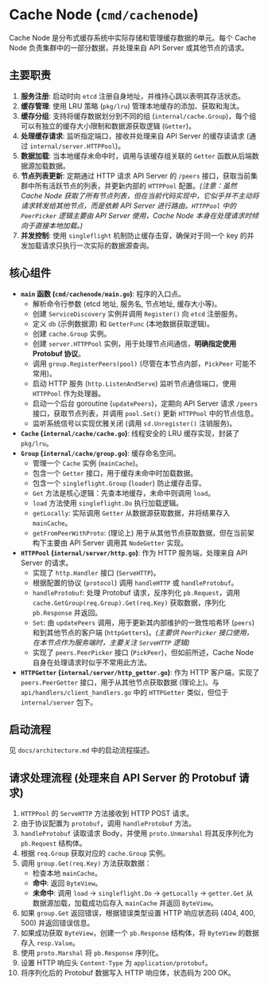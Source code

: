 # Cache Node (`cmd/cachenode`)

Cache Node 是分布式缓存系统中实际存储和管理缓存数据的单元。每个 Cache Node 负责集群中的一部分数据，并处理来自 API Server 或其他节点的请求。

## 主要职责

1.  **服务注册**: 启动时向 `etcd` 注册自身地址，并维持心跳以表明其存活状态。
2.  **缓存管理**: 使用 LRU 策略 (`pkg/lru`) 管理本地缓存的添加、获取和淘汰。
3.  **缓存分组**: 支持将缓存数据划分到不同的组 (`internal/cache.Group`)，每个组可以有独立的缓存大小限制和数据源获取逻辑 (`Getter`)。
4.  **处理缓存请求**: 监听指定端口，接收并处理来自 API Server 的缓存读请求 (通过 `internal/server.HTTPPool`)。
5.  **数据加载**: 当本地缓存未命中时，调用与该缓存组关联的 `Getter` 函数从后端数据源加载数据。
6.  **节点列表更新**: 定期通过 HTTP 请求 API Server 的 `/peers` 接口，获取当前集群中所有活跃节点的列表，并更新内部的 `HTTPPool` 配置。_(注意：虽然 Cache Node 获取了所有节点列表，但在当前代码实现中，它似乎并不主动将请求转发给其他节点，而是依赖 API Server 进行路由。`HTTPPool` 中的 `PeerPicker` 逻辑主要由 API Server 使用，Cache Node 本身在处理请求时倾向于直接本地加载。)_
7.  **并发控制**: 使用 `singleflight` 机制防止缓存击穿，确保对于同一个 key 的并发加载请求只执行一次实际的数据源查询。

## 核心组件

- **`main` 函数 (`cmd/cachenode/main.go`)**: 程序的入口点。
  - 解析命令行参数 (etcd 地址, 服务名, 节点地址, 缓存大小等)。
  - 创建 `ServiceDiscovery` 实例并调用 `Register()` 向 `etcd` 注册服务。
  - 定义 `db` (示例数据源) 和 `GetterFunc` (本地数据获取逻辑)。
  - 创建 `cache.Group` 实例。
  - 创建 `server.HTTPPool` 实例，用于处理节点间通信，**明确指定使用 Protobuf 协议**。
  - 调用 `group.RegisterPeers(pool)` (尽管在本节点内部，`PickPeer` 可能不常用)。
  - 启动 HTTP 服务 (`http.ListenAndServe`) 监听节点通信端口，使用 `HTTPPool` 作为处理器。
  - 启动一个后台 goroutine (`updatePeers`)，定期向 API Server 请求 `/peers` 接口，获取节点列表，并调用 `pool.Set()` 更新 `HTTPPool` 中的节点信息。
  - 监听系统信号以实现优雅关闭 (调用 `sd.Unregister()` 注销服务)。
- **`Cache` (`internal/cache/cache.go`)**: 线程安全的 LRU 缓存实现，封装了 `pkg/lru`。
- **`Group` (`internal/cache/group.go`)**: 缓存命名空间。
  - 管理一个 `Cache` 实例 (`mainCache`)。
  - 包含一个 `Getter` 接口，用于缓存未命中时加载数据。
  - 包含一个 `singleflight.Group` (`loader`) 防止缓存击穿。
  - `Get` 方法是核心逻辑：先查本地缓存，未命中则调用 `load`。
  - `load` 方法使用 `singleflight.Do` 执行加载逻辑。
  - `getLocally`: 实际调用 `Getter` 从数据源获取数据，并将结果存入 `mainCache`。
  - `getFromPeerWithProto`: (理论上) 用于从其他节点获取数据，但在当前架构下主要由 API Server 调用其 `NodeGetter` 实现。
- **`HTTPPool` (`internal/server/http.go`)**: 作为 HTTP 服务端，处理来自 API Server 的请求。
  - 实现了 `http.Handler` 接口 (`ServeHTTP`)。
  - 根据配置的协议 (`protocol`) 调用 `handleHTTP` 或 `handleProtobuf`。
  - `handleProtobuf`: 处理 Protobuf 请求，反序列化 `pb.Request`，调用 `cache.GetGroup(req.Group).Get(req.Key)` 获取数据，序列化 `pb.Response` 并返回。
  - `Set`: 由 `updatePeers` 调用，用于更新其内部维护的一致性哈希环 (`peers`) 和到其他节点的客户端 (`httpGetters`)。_(主要供 `PeerPicker` 接口使用，在本节点作为服务端时，主要关注 `ServeHTTP` 逻辑)_
  - 实现了 `peers.PeerPicker` 接口 (`PickPeer`)，但如前所述，Cache Node 自身在处理请求时似乎不常用此方法。
- **`HTTPGetter` (`internal/server/http_getter.go`)**: 作为 HTTP 客户端，实现了 `peers.PeerGetter` 接口，用于从其他节点获取数据 (理论上)。与 `api/handlers/client_handlers.go` 中的 `HTTPGetter` 类似，但位于 `internal/server` 包下。

## 启动流程

见 `docs/architecture.md` 中的启动流程描述。

## 请求处理流程 (处理来自 API Server 的 Protobuf 请求)

1.  `HTTPPool` 的 `ServeHTTP` 方法接收到 HTTP POST 请求。
2.  由于协议配置为 `protobuf`，调用 `handleProtobuf` 方法。
3.  `handleProtobuf` 读取请求 Body，并使用 `proto.Unmarshal` 将其反序列化为 `pb.Request` 结构体。
4.  根据 `req.Group` 获取对应的 `cache.Group` 实例。
5.  调用 `group.Get(req.Key)` 方法获取数据：
    - 检查本地 `mainCache`。
    - **命中**: 返回 `ByteView`。
    - **未命中**: 调用 `load` -> `singleflight.Do` -> `getLocally` -> `getter.Get` 从数据源加载，加载成功后存入 `mainCache` 并返回 `ByteView`。
6.  如果 `group.Get` 返回错误，根据错误类型设置 HTTP 响应状态码 (404, 400, 500) 并返回错误信息。
7.  如果成功获取 `ByteView`，创建一个 `pb.Response` 结构体，将 `ByteView` 的数据存入 `resp.Value`。
8.  使用 `proto.Marshal` 将 `pb.Response` 序列化。
9.  设置 HTTP 响应头 `Content-Type` 为 `application/protobuf`。
10. 将序列化后的 Protobuf 数据写入 HTTP 响应体，状态码为 200 OK。
